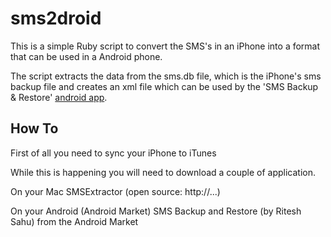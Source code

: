 sms2droid
=========

This is a simple Ruby script to convert the SMS's in an iPhone into a format that can be used in a Android phone.

The script extracts the data from the sms.db file, which is the iPhone's sms backup file and creates an xml file which can be used by the 'SMS Backup & Restore' [android app](http://android.riteshsahu.com/apps/sms-backup-restore).


How To
---

First of all you need to sync your iPhone to iTunes

While this is happening you will need to download a couple of  application.

On your Mac
SMSExtractor (open source: http://...)

On your Android (Android Market)
SMS Backup and Restore (by Ritesh Sahu) from the Android Market






